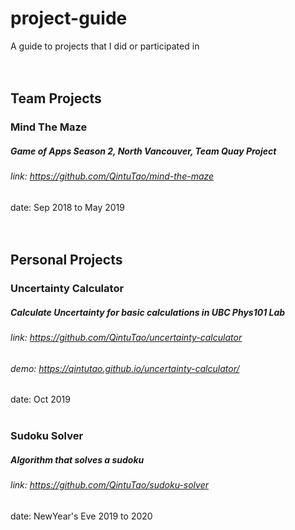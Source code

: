 # project-guide
A guide to projects that I did or participated in
<br/>
<br/>
<br/>
## Team Projects

### Mind The Maze
##### Game of Apps Season 2, North Vancouver, Team Quay Project
###### link: https://github.com/QintuTao/mind-the-maze
date: Sep 2018 to May 2019
<br/>
<br/>
<br/>

## Personal Projects

### Uncertainty Calculator 
##### Calculate Uncertainty for basic calculations in UBC Phys101 Lab
###### link: https://github.com/QintuTao/uncertainty-calculator
###### demo: https://qintutao.github.io/uncertainty-calculator/
date: Oct 2019
<br/>
<br/>

### Sudoku Solver
##### Algorithm that solves a sudoku
###### link: https://github.com/QintuTao/sudoku-solver
date: NewYear's Eve 2019 to 2020
<br/>
<br/>
